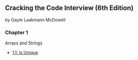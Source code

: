 ## Cracking the Code Interview (6th Edition)
by Gayle Laakmann McDowell

### Chapter 1
Arrays and Strings

- [1.1: Is Unique](https://github.com/joshsaintjacque/fundamentals/blob/master/cracking_the_code_interview/chapter_1/1_1_is_unique.md)